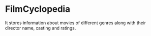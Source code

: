 # FilmCyclopedia
It stores information about movies of different genres along with their director name, casting and ratings.
